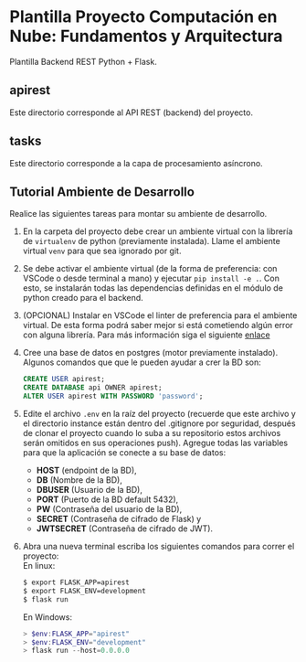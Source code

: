 # Plantilla Proyecto Computación en Nube: Fundamentos y Arquitectura
Plantilla Backend REST Python + Flask. 

## apirest
Este directorio corresponde al API REST (backend) del proyecto.

## tasks
Este directorio corresponde a la capa de procesamiento asíncrono.

## Tutorial Ambiente de Desarrollo
Realice las siguientes tareas para montar su ambiente de desarrollo.

1. En la carpeta del proyecto debe crear un ambiente virtual con la librería de `virtualenv` de python (previamente instalada). Llame el ambiente virtual `venv` para que sea ignorado por git.

2. Se debe activar el ambiente virtual (de la forma de preferencia: con VSCode o desde terminal a mano) y ejecutar `pip install -e .`. Con esto, se instalarán todas las dependencias definidas en el módulo de python creado para el backend.

3. (OPCIONAL) Instalar en VSCode el linter de preferencia para el ambiente virtual. De esta forma podrá saber mejor si está cometiendo algún error con alguna librería. Para más información siga el siguiente [enlace](https://medium.com/@aswens0276/vscode-pylint-setup-and-settings-for-python-flask-with-sqlalchemy-7ade0f14f321)

4. Cree una base de datos en postgres (motor previamente instalado). Algunos comandos que  que le pueden ayudar a crer la BD son:
    ```sql
    CREATE USER apirest;
    CREATE DATABASE api OWNER apirest;
    ALTER USER apirest WITH PASSWORD 'password';
    ```
5. Edite el archivo `.env` en la raíz del proyecto (recuerde que este archivo y el directorio instance están dentro del .gitignore por seguridad, después de clonar el proyecto cuando lo suba a su repositorio estos archivos serán omitidos en sus operaciones push). Agregue todas las variables para que la aplicación se conecte a su base de datos:
    - **HOST** (endpoint de la BD), 
    - **DB** (Nombre de la BD), 
    - **DBUSER** (Usuario de la BD), 
    - **PORT** (Puerto de la BD default 5432), 
    - **PW** (Contraseña del usuario de la BD), 
    - **SECRET** (Contraseña de cifrado de Flask) y 
    - **JWTSECRET** (Contraseña de cifrado de JWT).

6. Abra una nueva terminal escriba los siguientes comandos para correr el proyecto:  
    En linux:
    ```bash
    $ export FLASK_APP=apirest
    $ export FLASK_ENV=development
    $ flask run
    ```
    En Windows:
    ```Powershell
    > $env:FLASK_APP="apirest"
    > $env:FLASK_ENV="development"
    > flask run --host=0.0.0.0
    ```

